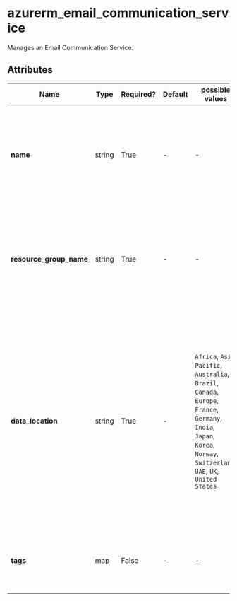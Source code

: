 # azurerm_email_communication_service

Manages an Email Communication Service.

## Attributes

| Name | Type | Required? | Default  | possible values | Description |
| ---- | ---- | --------- | -------- | ----------- | ----------- |
| **name** | string | True | -  |  -  | The name of the Email Communication Service resource. Changing this forces a new Email Communication Service to be created. | 
| **resource_group_name** | string | True | -  |  -  | The name of the Resource Group where the Email Communication Service should exist. Changing this forces a new Email Communication Service to be created. | 
| **data_location** | string | True | -  |  `Africa`, `Asia Pacific`, `Australia`, `Brazil`, `Canada`, `Europe`, `France`, `Germany`, `India`, `Japan`, `Korea`, `Norway`, `Switzerland`, `UAE`, `UK`, `United States`  | The location where the Email Communication service stores its data at rest. Possible values are `Africa`, `Asia Pacific`, `Australia`, `Brazil`, `Canada`, `Europe`, `France`, `Germany`, `India`, `Japan`, `Korea`, `Norway`, `Switzerland`, `UAE`, `UK` and `United States`. Changing this forces a new Email Communication Service to be created. | 
| **tags** | map | False | -  |  -  | A mapping of tags which should be assigned to the Email Communication Service. | 

